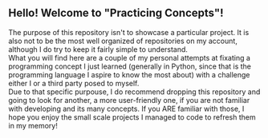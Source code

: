 ## Hello! Welcome to "Practicing Concepts"!
The purpose of this repository isn't to showcase a particular project. It is also not to be the most well organized of repositories on my account, although I do try to keep it fairly simple to understand. <br>
What you will find here are a couple of my personal attempts at fixating a programming concept I just learned (generally in Python, since that is the programming language I aspire to know the most about) with a challenge either I or a third party posed to myself. <br>
Due to that specific purpouse, I do recommend dropping this repository and going to look for another, a more user-friendly one, if you are not familiar with developing and its many concepts. If you ARE familiar with those, I hope you enjoy the small scale projects I managed to code to refresh them in my memory! 
